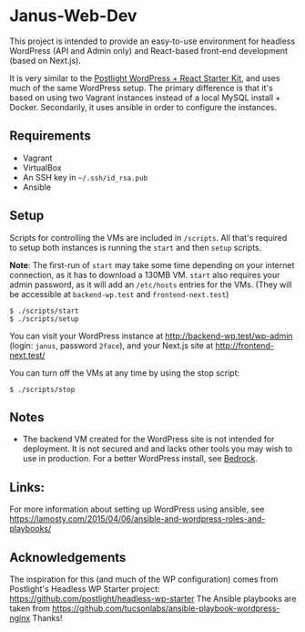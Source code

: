 # Janus-Web-Dev

This project is intended to provide an easy-to-use environment for headless WordPress (API and Admin only) and React-based front-end development (based on Next.js).

It is very similar to the [Postlight WordPress + React Starter Kit](https://github.com/postlight/headless-wp-starter), and uses much of the same WordPress setup. The primary difference is that it's based on using two Vagrant instances instead of a local MySQL install + Docker. Secondarily, it uses ansible in order to configure the instances.

## Requirements

* Vagrant
* VirtualBox
* An SSH key in `~/.ssh/id_rsa.pub`
* Ansible

## Setup

Scripts for controlling the VMs are included in `/scripts`. All that's required to setup both instances is running the `start` and then `setup` scripts.

**Note**: The first-run of `start` may take some time depending on your internet connection, as it has to download a 130MB VM. `start` also requires your admin password, as it will add an `/etc/hosts` entries for the VMs. (They will be accessible at `backend-wp.test` and `frontend-next.test`)


```
$ ./scripts/start
$ ./scripts/setup
```

You can visit your WordPress instance at http://backend-wp.test/wp-admin (login: `janus`, password `2face`), and your Next.js site at http://frontend-next.test/

You can turn off the VMs at any time by using the stop script:

```
$ ./scripts/stop
```

## Notes

* The backend VM created for the WordPress site is not intended for deployment. It is not secured and and lacks other tools you may wish to use in production. For a better WordPress install, see [Bedrock](https://github.com/roots/bedrock).


## Links:

For more information about setting up WordPress using ansible, see https://lamosty.com/2015/04/06/ansible-and-wordpress-roles-and-playbooks/

## Acknowledgements
The inspiration for this (and much of the WP configuration) comes from Postlight's Headless WP Starter project: https://github.com/postlight/headless-wp-starter
The Ansible playbooks are taken from https://github.com/tucsonlabs/ansible-playbook-wordpress-nginx
Thanks!
